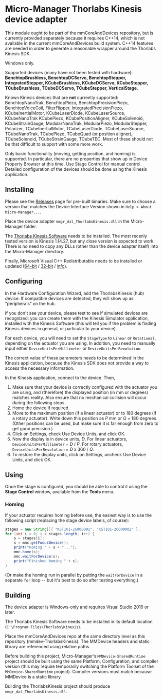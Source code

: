 Micro-Manager Thorlabs Kinesis device adapter
=============================================

This module ought to be part of the mmCoreAndDevices repository, but is
currently provided separately because it requires C++14, which is not available
in the current mmCoreAndDevices build system. C++14 features are needed in order
to generate a reasonable wrapper around the Thorlabs Kinesis SDK.

Windows only.

Supported devices (many have not been tested with hardware):
**BenchtopBrushless,
BenchtopDCServo,
BenchtopStepper,
IntegratedStepper,
KCubeBrushless,
KCubeDCServo,
KCubeStepper,
TCubeBrushless,
TCubeDCServo,
TCubeStepper,
VerticalStage**.

Known Kinesis devices that are **not** currently supported:
BenchtopNanoTrak,
BenchtopPiezo,
BenchtopPrecisionPiezo,
BenchtopVoiceCoil,
FilterFlipper,
IntegratedPrecisionPiezo,
KCubeInertialMotor,
KCubeLaserDiode,
KCubeLaserSource,
KCubeNanoTrak
KCubePiezo,
KCubePositionAligner,
KCubeSolenoid,
KCubeStrainGauge,
ModularNanoTrak,
ModularPiezo,
ModularStepper,
Polarizer,
TCubeInertialMotor,
TCubeLaserDiode,
TCubeLaserSource,
TCubeNanoTrak,
TCubePiezo,
TCubeQuad (or position aligner),
TCubeSolenoid,
TCubeStrainGauge,
TCubeTEC.
Most of these should not be that difficult to support with some more work.

Only basic functionality (moving, getting position, and homing) is supported.
In particular, there are no properties that show up in Device Property Browser
at this time. Use Stage Control for manual control. Detailed configuration of
the devices should be done using the Kinesis application.


Installing
----------

Please see the
[Releases](https://github.com/micro-manager/mmdev-ThorlabsKinesis/releases) page
for pre-built binaries. Make sure to choose a version that matches the Device
Interface Version shown in `Help > About Micro-Manager...`.

Place the device adapter `mmgr_dal_ThorlabsKinesis.dll` in the Micro-Manager
folder.

The [Thorlabs Kinesis
Software](https://www.thorlabs.com/newgrouppage9.cfm?objectgroup_id=10285)
needs to be installed. The most recenly tested version is Kinesis 1.14.27, but
any close version is expected to work. There is no need to copy any DLLs (other
than the device adapter itself) into the Micro-Manager directory.


Finally, Microsoft Visual C++ Redistributable needs to be installed or updated
([64-bit](https://aka.ms/vs/16/release/vc_redist.x64.exe) /
[32-bit](https://aka.ms/vs/16/release/vc_redist.x86.exe) /
[info](https://support.microsoft.com/en-us/topic/the-latest-supported-visual-c-downloads-2647da03-1eea-4433-9aff-95f26a218cc0)).

Configuring
-----------

In the Hardware Configuration Wizard, add the ThorlabsKinesis (hub) device. If
compatible devices are detected, they will show up as "peripherals" on the hub.

If you don't see your device, please test to see if simulated devices are
recognized: you can create them with the Kinesis Simulator application,
installed with the Kinesis Software (this will tell you if the problem is
finding Kinesis devices in general, or particular to your device).

For each device, you will need to set the `StageType` to `Linear` or
`Rotational`, depending on the actuator you are using. In addition, you need to
manually input either `DeviceUnitsPerMillimeter` or `DeviceUnitsPerRevolution`.

The correct value of these parameters needs to be determined in the Kinesis
application, because the Kinesis SDK does not provide a way to access the
necessary information.

In the Kinesis application, connect to the device. Then,

1. Make sure that your device is correctly configured with the actuator you are
   using, and (therefore) the displayed position (in mm or degrees) matches
   reality. Also ensure that no mechanical collision will occur during the
   following steps.
2. Home the device if required.
3. Move to the maximum position (if a linear actuator) or to 180&nbsp;degrees
   (if a rotary actuator). Write down this position as _P_&nbsp;mm or _Q_&nbsp;=
   180&nbsp;degrees. (Other positions can be used, but make sure it is far
   enough from zero to get good precision.)
4. Click on Settings, check Use Device Units, and click OK.
5. Now the display is in device units, _D_. For linear actuators,
   `DeviceUnitsPerMillimeter`&nbsp;= _D_&nbsp;/&nbsp;_P_. For rotary actuators,
   `DeviceUnitsPerRevolution`&nbsp;= _D_&nbsp;x&nbsp;360&nbsp;/&nbsp;_Q_.
6. To restore the display units, click on Settings, uncheck Use Device Units,
   and click OK.

Using
-----

Once the stage is configured, you should be able to control it using the
**Stage Control** window, available from the **Tools** menu.

### Homing

If your actuator requires homing before use, the easiest way is to use the
following script (replacing the stage device labels, of course):

```java
stages = new String[]{ "KST101-26000001", "KST101-26000002" };
for (int i = 0; i < stages.length; i++) {
    s = stages[i];
    s = mmc.getFocusDevice();
    print("Homing " + s + "...");
    mmc.home(s);
    mmc.waitForDevice(s);
    print("Finished homing " + s);
}
```

(Or make the homing run in parallel by putting the `waitForDevice` in a separate
`for` loop -- but it's best to do so after testing everything.)

Building
--------

The device adapter is Windows-only and requires Visual Studio 2019 or later.

The Thorlabs Kinesis Software needs to be installed in its default location
(`C:\Program Files\Thorlabs\Kinesis`).

Place the mmCoreAndDevices repo at the same directory level as this repository
(mmdev-ThorlabsKinesis). The MMDevice headers and static library are referenced
using relative paths.

Before building this project, Micro-Manager's `MMDevice-SharedRuntime` project
should be built using the same Platform, Configuration, and compiler version
(this may require temporarily switching the Platform Toolset of the
`MMDevice-SharedRuntime` project).  Compiler versions must match because
MMDevice is a static library.

Building the ThorlabsKinesis project should produce
`mmgr_dal_ThorlabsKinesis.dll`.
